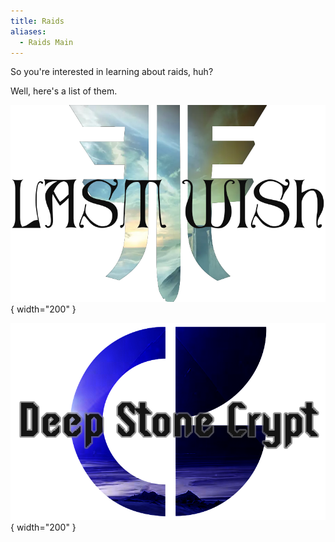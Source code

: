 ```yaml
---
title: Raids  
aliases:
  - Raids Main
---
```


  
So you're interested in learning about raids, huh?  
  
Well, here's a list of them.  
  
<div class="grid" markdown>  
  
[![Go to Last Wish](../assets/img/LW-Banner.png)](./Last-Wish/){ width="200" }  
  
[![Go to Deep Stone Crypt](../assets/img/DSC-Banner.png)](./Deep-Stone-Crypt/){ width="200" }  
  
</div>  

